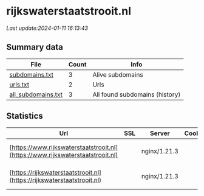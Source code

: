 # rijkswaterstaatstrooit.nl
*Last update:2024-01-11 16:13:43*
## Summary data
| File       | Count | Info |
|------------|-------|------|
|[subdomains.txt](/data/rijkswaterstaatstrooit/subdomains.txt)|3|Alive subdomains|
|[urls.txt](/data/rijkswaterstaatstrooit/urls.txt)|2|Urls|
|[all_subdomains.txt](/data/rijkswaterstaatstrooit/all_subdomains.txt)|3|All found subdomains (history)|
## Statistics
| Url | SSL | Server | Cookie | HSTS | CSP | XFO | XXP | RP | Tech |
|------------|-------|------|------|------|------|------|------|------|------|
|[https://www.rijkswaterstaatstrooit.nl](https://www.rijkswaterstaatstrooit.nl)| |nginx/1.21.3| |:white_check_mark: | |:white_check_mark: | |:white_check_mark: |HSTS Nginx:1.21.3 Va...|
|[https://rijkswaterstaatstrooit.nl](https://rijkswaterstaatstrooit.nl)| |nginx/1.21.3| |:white_check_mark: | |:white_check_mark: | |:white_check_mark: |HSTS Nginx:1.21.3 Va...|